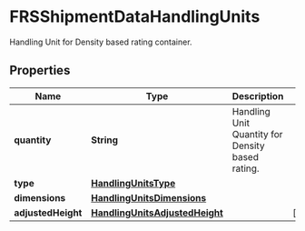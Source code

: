 

# FRSShipmentDataHandlingUnits

Handling Unit for Density based rating container.

## Properties

| Name | Type | Description | Notes |
|------------ | ------------- | ------------- | -------------|
|**quantity** | **String** | Handling Unit Quantity for Density based rating. |  |
|**type** | [**HandlingUnitsType**](HandlingUnitsType.md) |  |  |
|**dimensions** | [**HandlingUnitsDimensions**](HandlingUnitsDimensions.md) |  |  |
|**adjustedHeight** | [**HandlingUnitsAdjustedHeight**](HandlingUnitsAdjustedHeight.md) |  |  [optional] |



